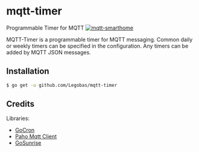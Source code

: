 # mqtt-timer
Programmable Timer for MQTT
[![mqtt-smarthome](https://img.shields.io/badge/mqtt-smarthome-blue.svg)](https://github.com/mqtt-smarthome/mqtt-smarthome)

MQTT-Timer is a programmable timer for MQTT messaging.
Common daily or weekly timers can be specified in the configuration.
Any timers can be added by MQTT JSON messages.

## Installation

```bash
$ go get -u github.com/Legobas/mqtt-timer
```

## Credits

Libraries:
* [GoCron](github.com/go-co-op/gocron)
* [Paho Mqtt Client](https://github.com/eclipse/paho.mqtt.golang)
* [GoSunrise](github.com/nathan-osman/go-sunrise)
